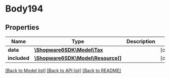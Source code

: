 # Body194

## Properties
Name | Type | Description | Notes
------------ | ------------- | ------------- | -------------
**data** | [**\Shopware6SDK\Model\Tax**](Tax.md) |  | [optional] 
**included** | [**\Shopware6SDK\Model\Resource[]**](Resource.md) |  | [optional] 

[[Back to Model list]](../../README.md#documentation-for-models) [[Back to API list]](../../README.md#documentation-for-api-endpoints) [[Back to README]](../../README.md)

